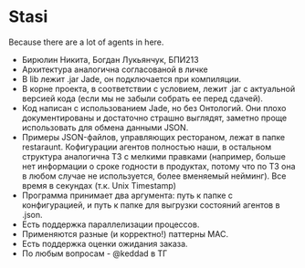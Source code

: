 # Stasi

Because there are a lot of agents in here.

* Бирюлин Никита, Богдан Лукьянчук, БПИ213
* Архитектура аналогична согласованой в личке
* В lib лежит .jar Jade, он подключается при компиляции.
* В корне проекта, в соответствии с условием, лежит .jar с актуальной версией кода (если мы не забыли собрать ее перед сдачей).
* Код написан с использованием Jade, но без Онтологий. Они плохо документированы и достаточно страшно выглядят, заметно проще использовать для обмена данными JSON.
* Примеры JSON-файлов, управляющих рестораном, лежат в папке restaraunt. Кофигурации агентов полностью наши, в остальном структура аналогична ТЗ с мелкими правками (например, больше нет информации о сроке годности в продуктах, потому что по ТЗ она в любом случае не используется, более вменяемый нейминг). Все время в секундах (т.к. Unix Timestamp)
* Программа принимает два аргумента: путь к папке с конфигурацией, и путь к папке для выгрузки состояний агентов в .json.
* Есть поддержка параллелизации процессов.
* Применяются разные (и корректно!) паттерны MAC.
* Есть поддержка оценки ожидания заказа.
* По любым вопросам - @keddad в ТГ
